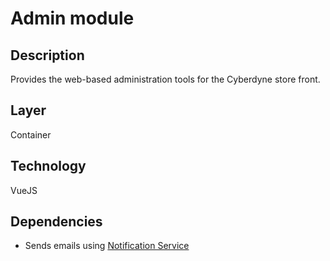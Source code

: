 # Admin module

## Description

Provides the web-based administration tools for the Cyberdyne store front.

## Layer

Container

## Technology

VueJS

## Dependencies

- Sends emails using [Notification Service](../notification-service)
